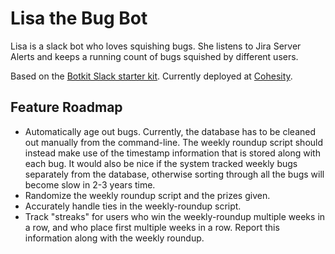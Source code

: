 # Lisa the Bug Bot

Lisa is a slack bot who loves squishing bugs. She listens to Jira Server Alerts and keeps a running count of bugs squished by different users.

Based on the [Botkit Slack starter kit](https://github.com/howdyai/botkit). Currently deployed at [Cohesity](https://www.cohesity.com).

## Feature Roadmap
 - Automatically age out bugs. Currently, the database has to be cleaned out manually from the command-line. The weekly roundup script should instead make use of the timestamp information that is stored along with each bug. It would also be nice if the system tracked weekly bugs separately from the database, otherwise sorting through all the bugs will become slow in 2-3 years time.
 - Randomize the weekly roundup script and the prizes given.
 - Accurately handle ties in the weekly-roundup script.
 - Track "streaks" for users who win the weekly-roundup multiple weeks in a row, and who place first multiple weeks in a row. Report this information along with the weekly roundup.
